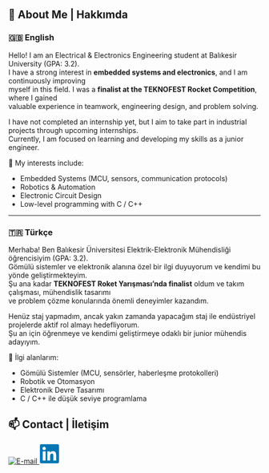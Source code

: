 ## 🌟 About Me | Hakkımda  

### 🇬🇧 English  
Hello! I am an Electrical & Electronics Engineering student at Balıkesir University (GPA: 3.2).  
I have a strong interest in **embedded systems and electronics**, and I am continuously improving  
myself in this field. I was a **finalist at the TEKNOFEST Rocket Competition**, where I gained  
valuable experience in teamwork, engineering design, and problem solving.  

I have not completed an internship yet, but I aim to take part in industrial projects through upcoming internships.  
Currently, I am focused on learning and developing my skills as a junior engineer.  

📌 My interests include:  
- Embedded Systems (MCU, sensors, communication protocols)  
- Robotics & Automation  
- Electronic Circuit Design  
- Low-level programming with C / C++  

---

### 🇹🇷 Türkçe  
Merhaba! Ben Balıkesir Üniversitesi Elektrik-Elektronik Mühendisliği öğrencisiyim (GPA: 3.2).  
Gömülü sistemler ve elektronik alanına özel bir ilgi duyuyorum ve kendimi bu yönde geliştirmekteyim.  
Şu ana kadar **TEKNOFEST Roket Yarışması’nda finalist** oldum ve takım çalışması, mühendislik tasarımı  
ve problem çözme konularında önemli deneyimler kazandım.  

Henüz staj yapmadım, ancak yakın zamanda yapacağım staj ile endüstriyel projelerde aktif rol almayı hedefliyorum.  
Şu an için öğrenmeye ve kendimi geliştirmeye odaklı bir junior mühendis adayıyım.  

📌 İlgi alanlarım:  
- Gömülü Sistemler (MCU, sensörler, haberleşme protokolleri)  
- Robotik ve Otomasyon  
- Elektronik Devre Tasarımı  
- C / C++ ile düşük seviye programlama

## 📫 Contact | İletişim  

<p align="left">
  <a href="mailto:eneserr07@gmail.com">
    <img src="https://upload.wikimedia.org/wikipedia/commons/4/4e/Gmail_Icon.png" alt="E-mail" width="40" height="40"/>
  </a>
  <a href="https://www.linkedin.com/in/enes-er-425661297/" target="_blank">
    <img src="https://raw.githubusercontent.com/devicons/devicon/master/icons/linkedin/linkedin-original.svg" alt="LinkedIn" width="40" height="40"/>
  </a>
</p>


